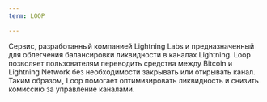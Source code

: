 ```yaml
---
term: LOOP

---
```

Сервис, разработанный компанией Lightning Labs и предназначенный для облегчения балансировки ликвидности в каналах Lightning. Loop позволяет пользователям переводить средства между Bitcoin и Lightning Network без необходимости закрывать или открывать канал. Таким образом, Loop помогает оптимизировать ликвидность и снизить комиссию за управление каналами.